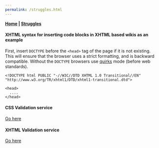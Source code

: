 ```yaml
---
permalink: /struggles.html
---
```

**[Home](/README.md) | [Struggles](/struggles.md)**

#### XHTML syntax for inserting code blocks in XHTML based wikis as an example

First, insert `DOCTYPE` before the `<head>` tag of the page if it is not existing. This will ensure that the browser uses a strict formatting, and is backward compatible. Without the `DOCTYPE` browsers use [quirks](https://developer.mozilla.org/en-US/docs/Web/HTML/Quirks_Mode_and_Standards_Mode) mode (before web standards).

```xhtml
<!DOCTYPE html PUBLIC "-//W3C//DTD XHTML 1.0 Transitional//EN"
"http://www.w3.org/TR/xhtml1/DTD/xhtml1-transitional.dtd">

<head>
  ....
</head>
```

#### CSS Validation service

[Go here](http://jigsaw.w3.org/css-validator/)

#### XHTML Validation service

[Go here](https://validator.w3.org/)
